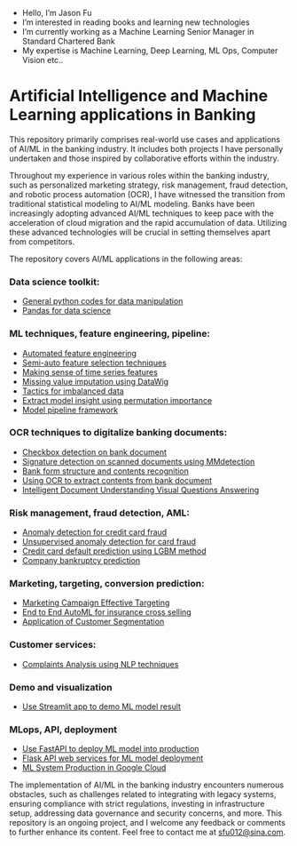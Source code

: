 -  Hello, I’m Jason Fu
-  I’m interested in reading books and learning new technologies
-  I’m currently working as a Machine Learning Senior Manager in Standard Chartered Bank
-  My expertise is Machine Learning, Deep Learning, ML Ops, Computer Vision etc..

# Artificial Intelligence and Machine Learning applications in Banking

This repository primarily comprises real-world use cases and applications of AI/ML in the banking industry. It includes both projects I have personally undertaken and those inspired by collaborative efforts within the industry.

Throughout my experience in various roles within the banking industry, such as personalized marketing strategy, risk management, fraud detection, and robotic process automation (OCR), I have witnessed the transition from traditional statistical modeling to AI/ML modeling. Banks have been increasingly adopting advanced AI/ML techniques to keep pace with the acceleration of cloud migration and the rapid accumulation of data. Utilizing these advanced technologies will be crucial in setting themselves apart from competitors.

The repository covers AI/ML applications in the following areas:


### Data science toolkit:
 - [General python codes for data manipulation](https://github.com/JasonSCFu/Python-basics/blob/main/Code%20toolkits%20for%20data%20science.ipynb)
 - [Pandas for data science](https://github.com/JasonSCFu/Python-basics/blob/main/pandas_data_manipulation.ipynb)

### ML techniques, feature engineering, pipeline: 
 - [Automated feature engineering](https://github.com/JasonSCFu/AIML-applications-in-Banking/blob/main/Automated_Feature_Engineering.ipynb)
 - [Semi-auto feature selection techniques](https://github.com/JasonSCFu/AIML-applications-in-Banking/tree/main/ML%20techniques/Feature%20Selection)
 - [Making sense of time series features](https://github.com/JasonSCFu/AIML-applications-in-Banking/blob/main/ML%20techniques/Making_Sense_Of_Time_Series_Features.ipynb)
 - [Missing value imputation using DataWig](https://github.com/JasonSCFu/AIML-applications-in-Banking/tree/main/ML%20techniques/Missing%20Data%20Imputation/DataWig-Missing-Data-Imputation)
 - [Tactics for imbalanced data](https://github.com/JasonSCFu/AIML-applications-in-Banking/blob/main/ML%20techniques/Techniques_for_imbalanced_classification.ipynb)
 - [Extract model insight using permutation importance](https://github.com/JasonSCFu/Extract-insights-from-model-output-using-permutation-importance)
 - [Model pipeline framework](https://github.com/JasonSCFu/Model-pipeline-framework)

### OCR techniques to digitalize banking documents:
 -   [Checkbox detection on bank document](https://github.com/JasonSCFu/ML-applications-in-Banking/blob/main/Check_box_detection_on_bank_documents.ipynb)
 -   [Signature detection on scanned documents using MMdetection](https://github.com/JasonSCFu/AIML-applications-in-Banking/blob/main/Detect_signature_from_scanned_document_using_MMdetection.ipynb)
 -   [Bank form structure and contents recognition](https://github.com/JasonSCFu/Deep-Learning-Computer-Vision-Basics/blob/main/Table_structure_and_content_recognition.ipynb)
 -   [Using OCR to extract contents from bank document](https://github.com/JasonSCFu/ML-applications-in-Banking/blob/main/OCR_for_bank_documents.ipynb)
 -   [Intelligent Document Understanding Visual Questions Answering](https://github.com/JasonSCFu/AIML-applications-in-Banking/blob/main/Intelligent_Document_Understanding.ipynb)
  
### Risk management, fraud detection, AML:
 - [Anomaly detection for credit card fraud](https://github.com/JasonSCFu/ML-applications-in-Banking/blob/main/Anomaly-detection-credit-card-fraud-analysis.ipynb)
 - [Unsupervised anomaly detection for card fraud](https://github.com/JasonSCFu/AIML-applications-in-Banking/blob/main/Unsupervised%20Anomaly%20Detection%20Card%20Fraud.ipynb)
 - [Credit card default prediction using LGBM method](https://github.com/JasonSCFu/ML-applications-in-Banking/blob/main/Credit%20card%20default%20predition%20using%20LGBM.ipynb)
 - [Company bankruptcy prediction](https://github.com/JasonSCFu/AIML-applications-in-Banking/blob/main/company-bankruptcy-prediction.ipynb)
 
### Marketing, targeting, conversion prediction:
 - [Marketing Campaign Effective Targeting](https://github.com/JasonSCFu/Bank-Marketing-Campaign-Management-)
 - [End to End AutoML for insurance cross selling](https://github.com/JasonSCFu/AutoML-insurance-cross-selling)
 - [Application of Customer Segmentation](https://github.com/JasonSCFu/Application-of-Customer-Segmentation)
 
### Customer services:
 - [Complaints Analysis using NLP techniques](https://github.com/JasonSCFu/Bank-Reviews-Complaints-Analysis)

### Demo and visualization
 - [Use Streamlit app to demo ML model result](https://github.com/JasonSCFu/Demo-ML-model-prediction-with-Streamlit-app)

### MLops, API, deployment
 - [Use FastAPI to deploy ML model into production](https://github.com/JasonSCFu/FastAPI-to-deploy-ML-model)
 - [Flask API web services for ML model deployment](https://github.com/JasonSCFu/Flask-API-web-services-for-model-deployment)
 - [ML System Production in Google Cloud]( https://github.com/JasonSCFu/Google-Cloud-Production-Machine-Learning-System-Course)
 
 

The implementation of AI/ML in the banking industry encounters numerous obstacles, such as challenges related to integrating with legacy systems, ensuring compliance with strict regulations, investing in infrastructure setup, addressing data governance and security concerns, and more. This repository is an ongoing project, and I welcome any feedback or comments to further enhance its content. Feel free to contact me at sfu012@sina.com.


<!---
JasonSCFu/JasonSCFu is a ✨ special ✨ repository because its `README.md` (this file) appears on your GitHub profile.
You can click the Preview link to take a look at your changes.
--->
